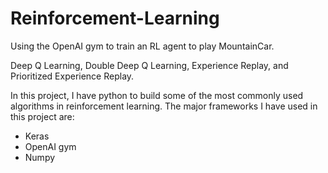 # Reinforcement-Learning
Using the OpenAI gym to train an RL agent to play MountainCar.

Deep Q Learning, Double Deep Q Learning, Experience Replay, and Prioritized Experience Replay.

In this project, I have python to build some of the most commonly used algorithms in reinforcement learning. The major frameworks I have used in this project are:
* Keras
* OpenAI gym
* Numpy



